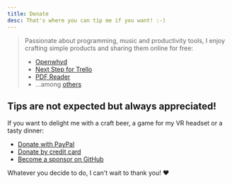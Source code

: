 ```yaml
---
title: Donate
desc: That's where you can tip me if you want! :-)
---
```


> Passionate about programming, music and productivity tools, I enjoy crafting simple products and sharing them online for free:
>
> - [Openwhyd](https://openwhyd.org/)
> - [Next Step for Trello](https://adrienjoly.com/chrome-next-step-for-trello/)
> - [PDF Reader](https://www.npmjs.com/package/pdfreader)
> - ...among [others](/prod)

## Tips are not expected but always appreciated!

If you want to delight me with a craft beer, a game for my VR headset or a tasty dinner:

- [Donate with PayPal](https://www.paypal.me/adrienjoly)
- [Donate by credit card](https://donorbox.org/next-step-for-trello)
- [Become a sponsor on GitHub](https://github.com/sponsors/adrienjoly)

<!--
  <p><a href="https://www.amazon.fr/gp/registry/wishlist/26MSJZAHFCAYV">...or send me a gift, from my Amazon wishlist ^^</a></p>
-->

Whatever you decide to do, I can't wait to thank you! ❤
